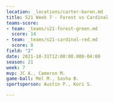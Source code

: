 ```yaml
---
location: _locations/carter-baron.md
title: S21 Week 7 - Forest vs Cardinal
teams-score:
- team: _teams/s21-forest-green.md
  score: 14
- team: _teams/s21-cardinal-red.md
  score: 8
field: "2"
date: 2021-10-31T12:00:00.000-04:00
season: 21
week: 7
mvp: JC A., Cameron M.
game-ball: Mel M., Sasha B.
sportsperson: Austin P., Kori S.

---
```

